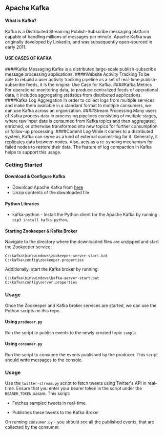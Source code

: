 ## Apache Kafka


#### What is Kafka?
Kafka is a Distributed Streaming Publish-Subscribe messaging platform capable of handling millions of messages per minute.
Apache Kafka was originally developed by LinkedIn, and was subsequently open-sourced in early 2011.


#### USE CASES OF KAFKA
####Kafka Messaging
Kafka is a distributed large-scale publish-subscribe message processing applications.
####Website Activity Tracking
To be able to rebuild a user activity tracking pipeline as a set of real-time publish-subscribe feeds, it is the original Use Case for Kafka.
####Kafka Metrics
For operational monitoring data, to produce centralized feeds of operational data, it includes aggregating statistics from distributed applications.
####Kafka Log Aggregation
In order to collect logs from multiple services and make them available in a standard format to multiple consumers, we can use Kafka across an organization.
####Stream Processing
Many users of Kafka process data in processing pipelines consisting of multiple stages, where raw input data is consumed from Kafka topics and then aggregated, enriched, or otherwise transformed into new topics for further consumption or follow-up processing.
####Commit Log
While it comes to a distributed system, Kafka can serve as a kind of external commit-log for it. Generally, it replicates data between nodes. Also, acts as a re-syncing mechanism for failed nodes to restore their data. The feature of log compaction in Kafka helps to support this usage.

### Getting Started

#### Download & Configure Kafka
- Download Apache Kafka from [here](https://kafka.apache.org/downloads)
- Unzip contents of the downloaded file

#### Python Libraries 

- kafka-python - Install the Python client for the Apache Kafka by running `pip3 install kafka-python`. 


#### Starting Zookeeper & Kafka Broker

Navigate to the directory where the downloaded files are unzipped and start the Zookeeper service:
```
C:\kafka\bin\windows\zookeeper-server-start.bat C:\kafka\config\zookeeper.properties
```
Additionally, start the Kafka broker by running:
```
C:\kafka\bin\windows\kafka-server-start.bat C:\kafka\config\server.properties
```

### Usage

Once the Zookeeper and Kafka broker services are started, we can use the Python scripts on this repo.

#### Using `producer.py`
Run the script to publish events to the newly created topic `sample`

#### Using `consumer.py`
Run the script to consume the events published by the producer. This script should write messages to the console.


### Usage

Use the `twitter-stream.py` script to fetch tweets using Twitter's API in real-time. Ensure that you enter your bearer token in the script under the `BEARER_TOKEN` param. This script:
- Fetches sampled tweets in real-time.
  
- Publishes these tweets to the Kafka Broker

On running `consumer.py` - you should see all the published events, that are collected by the consumer. 